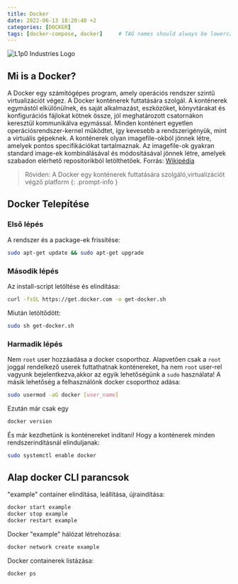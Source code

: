 ```yaml
---
title: Docker
date: 2022-06-13 18:20:40 +2
categories: [DOCKER]
tags: [docker-compose, docker]     # TAG names should always be lowercase
---
```


![L1p0 Industries Logo](https://i.imgur.com/JeX5nMc.png)

## Mi is a Docker?

A Docker egy számítógépes program, amely operációs rendszer szintű virtualizációt végez.
A Docker konténerek futtatására szolgál. A konténerek egymástól elkülönülnek, és saját alkalmazást, eszközöket, könyvtárakat és konfigurációs fájlokat kötnek össze, jól meghatározott csatornákon keresztül kommunikálva egymással.
Minden konténert egyetlen operációsrendszer-kernel működtet, így kevesebb a rendszerigényük, mint a virtuális gépeknek. A konténerek olyan imagefile-okból jönnek létre, amelyek pontos specifikációkat tartalmaznak.
Az imagefile-ok gyakran standard image-ek kombinálásával és módosításával jönnek létre, amelyek szabadon elérhető repositorikból letölthetőek.
Forrás: [Wikipédia](https://hu.wikipedia.org/wiki/Docker_(szoftver))

> Röviden: A Docker egy konténerek futtatására szolgáló,virtualizációt végző platform
{: .prompt-info }

## Docker Telepítése

### Első lépés

A rendszer és a package-ek frissítése:
```bash
sudo apt-get update && sudo apt-get upgrade
```

### Második lépés

Az install-script letöltése és elindítása:
```bash
curl -fsSL https://get.docker.com -o get-docker.sh
```
Miután letöltődött:
```bash
sudo sh get-docker.sh
```

### Harmadik lépés

Nem `root` user hozzáadása a docker csoporthoz.
Alapvetően csak a `root` joggal rendelkező userek futtathatnak konténereket,
ha nem `root` user-rel vagyunk bejelentkezva,akkor az egyik lehetőségünk a `sudo` használata!
A másik lehetőség a felhasználónk docker csoporthoz adása:

```bash
sudo usermod -aG docker [user_name]
```

Ezután már csak egy
```bash
docker version
```

És már kezdhetünk is konténereket indítani!
Hogy a konténerek minden rendszerindításnál elinduljanak:
```bash
sudo systemctl enable docker
```

## Alap docker CLI parancsok

"example" container elindítása, leállítása, újraindítása:

```bash
docker start example
docker stop example
docker restart example
```

Docker "example" hálózat létrehozása:

```bash
docker network create example
```

Docker containerek listázása:

```bash
docker ps
```




